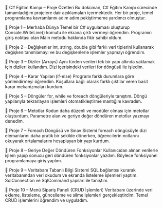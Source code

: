 🚀 C# Eğitim Kampı – Proje Özetleri
Bu doküman, C# Eğitim Kampı sürecinde tamamladığım projelere dair açıklamaları içermektedir. Her bir proje, temel programlama kavramlarını adım adım pekiştirmeme yardımcı olmuştur.

📍 Proje 1 – Merhaba Dünya
Temel bir C# uygulaması oluşturup Console.WriteLine() komutu ile ekrana çıktı vermeyi öğrendim. Programın giriş noktası olan Main metodu hakkında fikir sahibi oldum.

📍 Proje 2 – Değişkenler
int, string, double gibi farklı veri tiplerini kullanarak değişken tanımlamayı ve bu değişkenlerle işlemler yapmayı öğrendim.

📍 Proje 3 – Diziler (Arrays)
Aynı türden verileri tek bir yapı altında saklamak için dizileri kullandım. Dizi içerisindeki verileri for döngüsü ile işledim.

📍 Proje 4 – Karar Yapıları (if-else)
Programı farklı durumlara göre yönlendirmeyi öğrendim. Koşullara bağlı olarak farklı çıktılar veren basit karar mekanizmaları kurdum.

📍 Proje 5 – Döngüler
for, while ve foreach döngüleriyle tanıştım. Döngü yapılarıyla tekrarlayan işlemleri otomatikleştirme mantığını kavradım.

📍 Proje 6 – Metotlar
Kodun daha düzenli ve modüler olması için metotlar oluşturdum. Parametre alan ve geriye değer döndüren metotlar yazmayı denedim.

📍 Proje 7 – Foreach Döngüsü ve Sınav Sistemi
foreach döngüsüyle dizi elemanlarını daha pratik bir şekilde dönerken, öğrencilerin notlarını okuyarak ortalamalarını hesaplayan bir yapı kurdum.

📍 Proje 8 – Geriye Değer Döndüren Fonksiyonlar
Kullanıcıdan alınan verilerle işlem yapıp sonucu geri döndüren fonksiyonlar yazdım. Böylece fonksiyonel programlamaya giriş yaptım.

📍 Proje 9 – Veritabanı Tabanlı Bilgi Sistemi
SQL bağlantısı kurarak veritabanından veri okudum ve ekranda listeleme işlemleri yaptım. SqlConnection ve SqlCommand yapıları ile tanıştım.

📍 Proje 10 – Menü Sipariş Paneli (CRUD İşlemleri)
Veritabanı üzerinde veri ekleme, listeleme, güncelleme ve silme işlemleri gerçekleştirdim. Temel CRUD işlemlerini öğrendim ve uyguladım.
